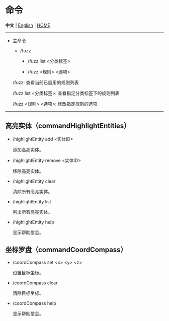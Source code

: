 # 命令

**中文** | [English](./en/commands_en.md) | [HOME](../README.md)

---

- 主命令

    - /fuzz

        - /fuzz list <分类标签>

        - /fuzz <规则> <选项>

  /fuzz: 查看当前已启用的规则列表

  /fuzz list <分类标签>: 查看指定分类标签下的规则列表

  /fuzz <规则> <选项>: 修改指定规则的选项

---

## 高亮实体（commandHighlightEntities）

- /highlightEntity add <实体ID> 

  添加高亮实体。

- /highlightEntity remove <实体ID> 

  移除高亮实体。

- /highlightEntity clear 

  清除所有高亮实体。

- /highlightEntity list 

  列出所有高亮实体。

- /highlightEntity help

  显示帮助信息。

## 坐标罗盘（commandCoordCompass）

- /coordCompass set &lt;x&gt; &lt;y&gt; &lt;z&gt;

  设置目标坐标。

- /coordCompass clear

  清除目标坐标。

- /coordCompass help

  显示帮助信息。
